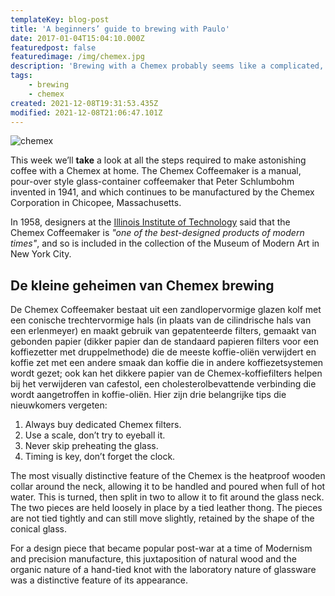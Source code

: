 ```yaml
---
templateKey: blog-post
title: 'A beginners’ guide to brewing with Paulo'
date: 2017-01-04T15:04:10.000Z
featuredpost: false
featuredimage: /img/chemex.jpg
description: 'Brewing with a Chemex probably seems like a complicated, time-consuming ordeal, but once you get used to the process, it becomes a soothing ritual that''s worth the effort every time.'
tags:
    - brewing
    - chemex
created: 2021-12-08T19:31:53.435Z
modified: 2021-12-08T21:06:47.101Z
---
```

![chemex](/img/chemex.jpg)

This week we’ll **take** a look at all the steps required to make astonishing coffee with a Chemex at home. The Chemex Coffeemaker is a manual, pour-over style glass-container coffeemaker that Peter Schlumbohm invented in 1941, and which continues to be manufactured by the Chemex Corporation in Chicopee, Massachusetts.

In 1958, designers at the [Illinois Institute of Technology](https://www.spacefarm.digital) said that the Chemex Coffeemaker is _"one of the best-designed products of modern times"_, and so is included in the collection of the Museum of Modern Art in New York City.

## De kleine geheimen van Chemex brewing

De Chemex Coffeemaker bestaat uit een zandlopervormige glazen kolf met een conische trechtervormige hals (in plaats van de cilindrische hals van een erlenmeyer) en maakt gebruik van gepatenteerde filters, gemaakt van gebonden papier (dikker papier dan de standaard papieren filters voor een koffiezetter met druppelmethode) die de meeste koffie-oliën verwijdert en koffie zet met een andere smaak dan koffie die in andere koffiezetsystemen wordt gezet; ook kan het dikkere papier van de Chemex-koffiefilters helpen bij het verwijderen van cafestol, een cholesterolbevattende verbinding die wordt aangetroffen in koffie-oliën. Hier zijn drie belangrijke tips die nieuwkomers vergeten:

1. Always buy dedicated Chemex filters.
2. Use a scale, don’t try to eyeball it.
3. Never skip preheating the glass.
4. Timing is key, don’t forget the clock.

The most visually distinctive feature of the Chemex is the heatproof wooden collar around the neck, allowing it to be handled and poured when full of hot water. This is turned, then split in two to allow it to fit around the glass neck. The two pieces are held loosely in place by a tied leather thong. The pieces are not tied tightly and can still move slightly, retained by the shape of the conical glass.

For a design piece that became popular post-war at a time of Modernism and precision manufacture, this juxtaposition of natural wood and the organic nature of a hand-tied knot with the laboratory nature of glassware was a distinctive feature of its appearance.
